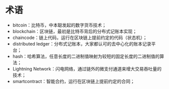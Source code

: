 # 术语

* bitcoin：比特币，中本聪发起的数字货币技术；
* blockchain：区块链，最初是比特币背后的分布式记账本实现；
* chaincode：链上代码，运行在区块链上提前约定的代码（状态机）；
* distributed ledger：分布式记账本，大家都认可的去中心化的账本记录平台；
* hash：哈希算法，任意长度的二进制值映射为较短的固定长度的二进制值的算法；
* Lightning Network：闪电网络，通过链外的微支付通道来增大交易吞吐量的技术；
* smartcontract：智能合约，运行在区块链上提前约定的合同；
